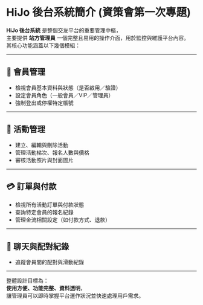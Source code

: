 # HiJo 後台系統簡介 (資策會第一次專題)

**HiJo 後台系統** 是整個交友平台的重要管理中樞，  
主要提供 **站方管理員** 一個完整且易用的操作介面，用於監控與維護平台內容。  
其核心功能涵蓋以下幾個模組：

---

## 👤 會員管理
- 檢視會員基本資料與狀態（是否啟用／驗證）
- 設定會員角色（一般會員／VIP／管理員）
- 強制登出或停權特定帳號

---

## 📅 活動管理
- 建立、編輯與刪除活動
- 管理活動梯次、報名人數與價格
- 審核活動照片與封面圖片

---

## 💳 訂單與付款
- 檢視所有活動訂單與付款狀態
- 查詢特定會員的報名紀錄
- 管理金流相關設定（如付款方式、退款）

---

## 💬 聊天與配對紀錄
- 追蹤會員間的配對與滑動紀錄

---

整體設計目標為：  
**使用方便、功能完整、資料透明**，  
讓管理員可以即時掌握平台運作狀況並快速處理用戶需求。
